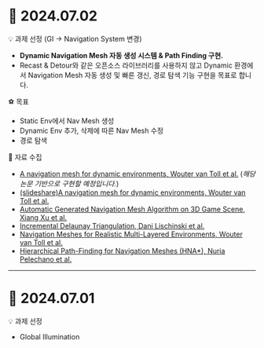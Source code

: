 # :date: 2024.07.02
:bulb: 과제 선정 (GI → Navigation System 변경)
  * __Dynamic Navigation Mesh 자동 생성 시스템 & Path Finding 구현.__
  * Recast & Detour와 같은 오픈소스 라이브러리를 사용하지 않고 Dynamic 환경에서 Navigation Mesh 자동 생성 및 빠른 갱신, 경로 탐색 기능 구현을 목표로 합니다.

 :soccer: 목표
  * Static Env에서 Nav Mesh 생성
  * Dynamic Env 추가, 삭제에 따른 Nav Mesh 수정
  * 경로 탐색

🔗 자료 수집
  * [A navigation mesh for dynamic environments, Wouter van Toll et al.](https://www.researchgate.net/publication/236903107_A_Navigation_Mesh_for_Dynamic_Environments) (_해당 논문 기반으로 구현할 예정입니다._)
  * [(slideshare)A navigation mesh for dynamic environments, Wouter van Toll et al.](https://www.slideshare.net/slideshow/a-navigation-meshfordynamicenvironments/55973757)
  * [Automatic Generated Navigation Mesh Algorithm on 3D Game Scene, Xiang Xu et al.](https://www.researchgate.net/publication/271406656_Automatic_Generated_Navigation_Mesh_Algorithm_on_3D_Game_Scene)
  * [Incremental Delaunay Triangulation, Dani Lischinski et al.](http://www.karlchenofhell.org/cppswp/lischinski.pdf)
  * [Navigation Meshes for Realistic Multi-Layered Environments, Wouter van Toll et al.](https://webspace.science.uu.nl/~gerae101/pdf/navmesh.pdf)
  * [Hierarchical Path-Finding for Navigation Meshes (HNA*), Nuria Pelechano et al.](https://upcommons.upc.edu/bitstream/handle/2117/98738/Pelechano_HNAstar_prePrint.pdf)
    
---
# :date: 2024.07.01
:bulb: 과제 선정
  * Global Illumination
